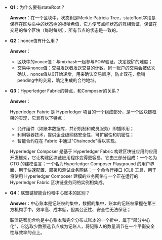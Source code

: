 - **Q1**：为什么要有stateRoot？

  **Answer**：在一个区块中，状态树是Merkle Patricia Tree，stateRoot字段是保存在区块头中的状态树的根哈希值，它方便节点间状态的互相验证，保证在交易的每个区块（每时每刻），所有节点的状态是一致的。

- **Q2**：nonce值有什么用？

  **Answer**：

  - 区块中的nonce值：与mixhash一起参与POW验证，决定挖矿的难度；
  - 交易中nonce值：交易发送者发送交易的计数，同一账户的交易会被依次确认，nonce值从0开始递增，用来确认交易顺序，防止双花，撤销pending中的交易，确定生成的合约地址。

- **Q3**：Hyperledger Fabric的特点，和Composer的关系？

  **Answer**：

  Hyperledger Fabric 是 Hyperledger 项目的一个组成部分，是一个区块链框架的实现，它具有以下特点：

  - 允许组件（如账本数据库，共识机制和成员服务）即插即用；
  - 利用容器技术，提供企业级网络安全性，可扩展性和机密性；
  - 智能合约在在 Fabric 中通过"Chaincode"得以实现。

  Hyperledger Composer 是基于 Hyperledger Fabric 构建区块链应用的应用开发框架，它让构建区块链应用程序变得更容易，它由三部分组成：一个名为 CTO 的建模语言；一个名为Hyperledger Composer Playground 的用户界面，用于快速配置、部署和测试业务网络；一个命令行接口 (CLI) 工具，用于将使用 Hyperledger Composer 建模的业务网络与一个正在运行的 Hyperledger Fabric 区块链业务网络实例相集成。

- **Q4**：联盟链智能合约和中心账本的区别？

  **Answer**：中心账本是记账权的集中，数据的集中，账本的记账权掌握在第三方机构手中，效率高、成本低，但其公正性、安全性无法保证；

  联盟链智能合约是中心账本和完全分布式账本的一个折中，属于“部分中心化”，它选取少数预选节点成为记账人，将记账人的数量调节在一个平衡安全性与效率的点上。

